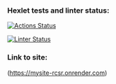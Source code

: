 ### Hexlet tests and linter status:
[![Actions Status](https://github.com/DmitriyKosnikov/rails-project-64/actions/workflows/hexlet-check.yml/badge.svg)](https://github.com/DmitriyKosnikov/rails-project-64/actions)

[![Linter Status](https://github.com/DmitriyKosnikov/rails-project-64/actions/workflows/linter.yml/badge.svg)](https://github.com/DmitriyKosnikov/rails-project-64/actions/workflows/linter.yml)

### Link to site:
(https://mysite-rcsr.onrender.com)